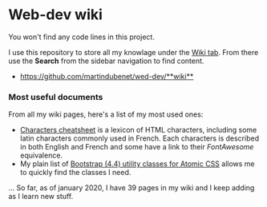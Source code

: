 # Web-dev wiki

You won't find any code lines in this project.

I use this repository to store all my knowlage under the [Wiki tab](/martindubenet/wed-dev/wiki). From there use the **Search** from the sidebar navigation to find content.

* [ https://github.com/martindubenet/wed-dev/**wiki** ](/martindubenet/wed-dev/wiki/)

### Most useful documents

From all my wiki pages, here's a list of my most used ones:

* [Characters cheatsheet](/martindubenet/wed-dev/wiki/Characters-cheatsheet-–-HTML-vs-HEX-vs-Glyphicons-–-En-Fr-lexicon) is a lexicon of HTML characters, including some latin characters commonly used in French. Each characters is described in both English and French and some have a link to their _FontAwesome_ equivalence.
* My plain list of [Bootstrap (4.4) utility classes for Atomic CSS](/martindubenet/wed-dev/wiki/code-•-Bootstrap) allows me to quickly find the classes I need.

... So far, as of january 2020, I have 39 pages in my wiki and I keep adding as I learn new stuff.

